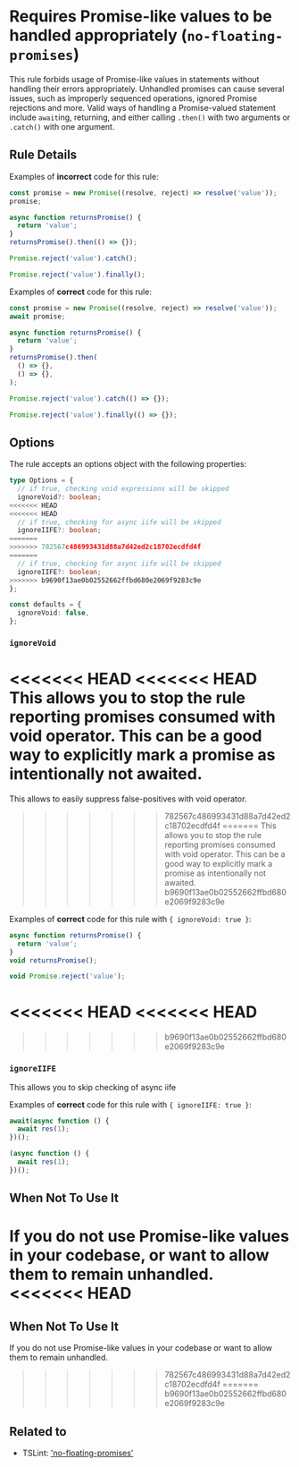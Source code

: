 # Requires Promise-like values to be handled appropriately (`no-floating-promises`)

This rule forbids usage of Promise-like values in statements without handling
their errors appropriately. Unhandled promises can cause several issues, such
as improperly sequenced operations, ignored Promise rejections and more. Valid
ways of handling a Promise-valued statement include `await`ing, returning, and
either calling `.then()` with two arguments or `.catch()` with one argument.

## Rule Details

Examples of **incorrect** code for this rule:

```ts
const promise = new Promise((resolve, reject) => resolve('value'));
promise;

async function returnsPromise() {
  return 'value';
}
returnsPromise().then(() => {});

Promise.reject('value').catch();

Promise.reject('value').finally();
```

Examples of **correct** code for this rule:

```ts
const promise = new Promise((resolve, reject) => resolve('value'));
await promise;

async function returnsPromise() {
  return 'value';
}
returnsPromise().then(
  () => {},
  () => {},
);

Promise.reject('value').catch(() => {});

Promise.reject('value').finally(() => {});
```

## Options

The rule accepts an options object with the following properties:

```ts
type Options = {
  // if true, checking void expressions will be skipped
  ignoreVoid?: boolean;
<<<<<<< HEAD
<<<<<<< HEAD
  // if true, checking for async iife will be skipped
  ignoreIIFE?: boolean;
=======
>>>>>>> 782567c486993431d88a7d42ed2c18702ecdfd4f
=======
  // if true, checking for async iife will be skipped
  ignoreIIFE?: boolean;
>>>>>>> b9690f13ae0b02552662ffbd680e2069f9283c9e
};

const defaults = {
  ignoreVoid: false,
};
```

### `ignoreVoid`

<<<<<<< HEAD
<<<<<<< HEAD
This allows you to stop the rule reporting promises consumed with void operator.
This can be a good way to explicitly mark a promise as intentionally not awaited.
=======
This allows to easily suppress false-positives with void operator.
>>>>>>> 782567c486993431d88a7d42ed2c18702ecdfd4f
=======
This allows you to stop the rule reporting promises consumed with void operator.
This can be a good way to explicitly mark a promise as intentionally not awaited.
>>>>>>> b9690f13ae0b02552662ffbd680e2069f9283c9e

Examples of **correct** code for this rule with `{ ignoreVoid: true }`:

```ts
async function returnsPromise() {
  return 'value';
}
void returnsPromise();

void Promise.reject('value');
```

<<<<<<< HEAD
<<<<<<< HEAD
=======
>>>>>>> b9690f13ae0b02552662ffbd680e2069f9283c9e
### `ignoreIIFE`

This allows you to skip checking of async iife

Examples of **correct** code for this rule with `{ ignoreIIFE: true }`:

```ts
await(async function () {
  await res(1);
})();

(async function () {
  await res(1);
})();
```

## When Not To Use It

If you do not use Promise-like values in your codebase, or want to allow them to remain unhandled.
<<<<<<< HEAD
=======
## When Not To Use It

If you do not use Promise-like values in your codebase or want to allow them to
remain unhandled.
>>>>>>> 782567c486993431d88a7d42ed2c18702ecdfd4f
=======
>>>>>>> b9690f13ae0b02552662ffbd680e2069f9283c9e

## Related to

- TSLint: ['no-floating-promises'](https://palantir.github.io/tslint/rules/no-floating-promises/)
